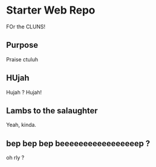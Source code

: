 # Starter Web Repo

FOr the CLUNS!

## Purpose

Praise ctuluh

## HUjah 

Hujah ? Hujah!

## Lambs to the salaughter

Yeah, kinda.

## bep bep bep beeeeeeeeeeeeeeeeep ?

oh rly ?